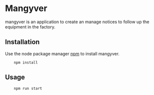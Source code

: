 # Mangyver

mangyver is an application to create an manage notices to follow up the equipment in the factory.

## Installation

Use the node package manager [npm](https://docs.npmjs.com/) to install mangyver.

```node
    npm install
```

## Usage

```node
    npm run start
```
